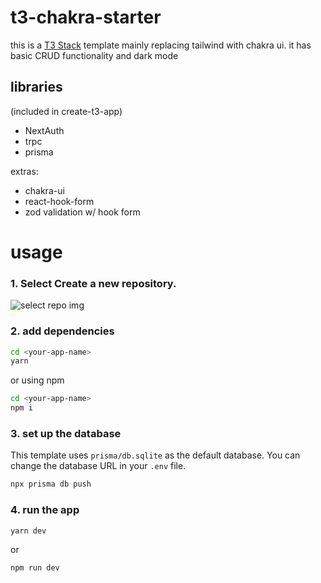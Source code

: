 # t3-chakra-starter 

this is a [T3 Stack](https://create.t3.gg/) template mainly replacing tailwind with chakra ui.
it has basic CRUD functionality and dark mode

## libraries
(included in create-t3-app)
- NextAuth 
- trpc
- prisma

extras:
- chakra-ui
- react-hook-form
- zod validation w/ hook form

# usage 
### 1. Select <b>Create a new repository</b>.

![select repo img](https://docs.github.com/assets/cb-95207/mw-1000/images/help/repository/use-this-template-button.webp)

### 2. add dependencies

```sh
cd <your-app-name>
yarn
```
or using npm

```sh
cd <your-app-name>
npm i
```

### 3. set up the database

This template uses `prisma/db.sqlite` as the default database. You can change the database URL in your `.env` file.

```sh
npx prisma db push
```

### 4. run the app

```sh
yarn dev
```

or

```
npm run dev
```

